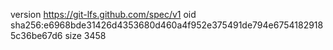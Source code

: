version https://git-lfs.github.com/spec/v1
oid sha256:e6968bde31426d4353680d460a4f952e375491de794e67541829185c36be67d6
size 3458
